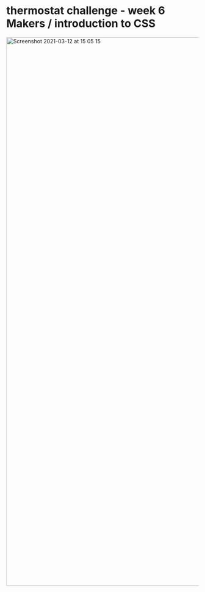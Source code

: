 # thermostat challenge - week 6 Makers / introduction to CSS

<img width="1440" alt="Screenshot 2021-03-12 at 15 05 15" src="https://user-images.githubusercontent.com/76783075/110958389-907c1d80-8344-11eb-9713-c36ff0bc1ff7.png">


